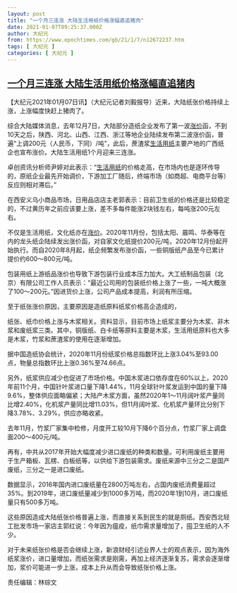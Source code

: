 ```yaml
---
layout: post
title: "一个月三连涨 大陆生活用纸价格涨幅直追猪肉"
date: 2021-01-07T09:25:37.000Z
author: 大纪元
from: https://www.epochtimes.com/gb/21/1/7/n12672237.htm
tags: [ 大纪元 ]
categories: [ 大纪元 ]
---
```

<!--1610011537000-->
[一个月三连涨 大陆生活用纸价格涨幅直追猪肉](https://www.epochtimes.com/gb/21/1/7/n12672237.htm)
------

<div>
<p>【大纪元2021年01月07日讯】（大纪元记者刘毅报导）近来，大陆纸张价格持续上涨，上涨幅度快赶上猪肉了。</p><p>综合大陆媒体消息，去年12月7日，大陆部分造纸企业发布了第一波<a href="https://www.epochtimes.com/gb/tag/%E6%B6%A8%E4%BB%B7.html">涨价</a>函，不到10天之后，陕西、河北、山西、江西、浙江等地企业陆续发布第二波涨价函，普遍“上调200元（人民币，下同）/吨”，此后，蔗渣浆<a href="https://www.epochtimes.com/gb/tag/%E7%94%9F%E6%B4%BB%E7%94%A8%E7%BA%B8.html">生活用纸</a>主要产地的广西纸企也宣布涨价。大陆生活用纸1个月迎来三连涨。</p><p>卓创资讯分析师尹婷对此表示：“<a href="https://www.epochtimes.com/gb/tag/%E7%94%9F%E6%B4%BB%E7%94%A8%E7%BA%B8.html">生活用纸</a>的价格走高，在市场内也是逐环传导的，原纸企业最先开始调价，下游加工厂随后，终端市场（如商超、电商平台等）反应则相对滞后。”</p><p>在西安义乌小商品市场，日用品店店主老郭表示：目前卫生纸的价格还是比较稳定的，不过黄历年之前应该要上涨，差不多每件能涨2块钱左右，每吨涨200元左右。</p><p>不仅是生活用纸，文化纸亦在<a href="https://www.epochtimes.com/gb/tag/%E6%B6%A8%E4%BB%B7.html">涨价</a>。2020年11月份，包括太阳、晨鸣、华泰等在内的龙头纸企陆续发出涨价函，对自家文化纸提价200元/吨，2020年12月份起开始执行。而自2020年8月起，纸企频繁发布涨价函，一些铜版纸产品至今已累计提价约600～800元/吨。</p><p>包装用纸上游纸品涨价也导致下游包装行业成本压力加大。大工纸制品包装（北京）有限公司工作人员表示：“最近公司用的包装纸价格上涨了一些，一吨大概涨了100～200元。”因进货价上涨，公司产品成本提高，利润有所压缩。</p><p>至于纸张涨价原因，主要原因是造纸原料纸浆价格高企造成的，</p><p>纸张、纸巾价格上涨与木浆相关。资料显示，目前市场上纸浆主要分为木浆、非木浆和废纸浆三类。其中，铜版纸、白卡纸等原料主要是木浆，生活用纸原料也大多是木浆，竹浆和蔗渣浆的使用在逐渐增加。</p><p>据中国造纸协会统计，2020年11月份纸浆价格总指数环比上涨3.04%至93.00点，物量总指数环比上涨0.36%至74.66点。</p><p>另外，纸浆供应减少也促进了市场价格。中国木浆进口依存度在60%以上，2020年前11个月，中国针叶浆进口量下降1.44%，11月全球针叶浆发运到中国的量下降9.6%，整体供应面略偏紧；大陆产木浆方面，虽然2020年1～11月阔叶浆产量同比增2.40%，化机浆产量同比增11.03%，但11月阔叶浆、化机浆产量环比分别下降3.78%、3.29%，供应亦略收紧。</p><p>去年11月，竹浆厂家集中检修，月度开工较10月下降6个百分点，竹浆厂家上调盘面200～400元/吨。</p><p>再有，中共从2017年开始大幅度减少进口废纸的种类和数量。可利用废纸主要用于生产箱板、瓦楞、白板纸等，以供给下游包装需求。废纸来源中三分之二是国产废纸，三分之一是进口废纸。</p><p>数据显示，2016年国内进口废纸量在2800万吨左右，占国内废纸消费量超过35%。到2019年，进口废纸量减少到1000多万吨，而2020年1到10月，进口废纸量只有500多万吨。</p><p>这些原因造成大陆纸张价格普遍上涨，而直接关系到民生的就是厕纸。西安西北轻工批发市场一家店主郭红说：今年因为瘟疫，纸巾需求量增加了，囤卫生纸的人不少。</p><p>对于未来纸张价格是否会继续上涨，新浪财经引述业界人士的观点表示，因为海外纸浆涨价，进口量增加，而纸张需求是刚需，再加上经济逐渐复苏，需求会逐渐增加，浆价可能进一步上涨，成本上升从而会导致纸张价格上涨。</p><p>责任编辑：林琮文</p>
</div>
